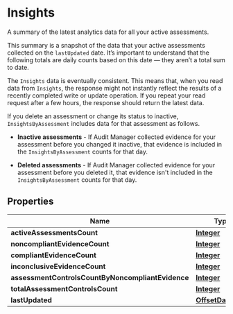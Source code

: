 

# Insights

<p>A summary of the latest analytics data for all your active assessments. </p> <p>This summary is a snapshot of the data that your active assessments collected on the <code>lastUpdated</code> date. It’s important to understand that the following totals are daily counts based on this date — they aren’t a total sum to date. </p> <p>The <code>Insights</code> data is eventually consistent. This means that, when you read data from <code>Insights</code>, the response might not instantly reflect the results of a recently completed write or update operation. If you repeat your read request after a few hours, the response should return the latest data.</p> <note> <p>If you delete an assessment or change its status to inactive, <code>InsightsByAssessment</code> includes data for that assessment as follows.</p> <ul> <li> <p> <b>Inactive assessments</b> - If Audit Manager collected evidence for your assessment before you changed it inactive, that evidence is included in the <code>InsightsByAssessment</code> counts for that day.</p> </li> <li> <p> <b>Deleted assessments</b> - If Audit Manager collected evidence for your assessment before you deleted it, that evidence isn't included in the <code>InsightsByAssessment</code> counts for that day.</p> </li> </ul> </note>

## Properties

| Name | Type | Description | Notes |
|------------ | ------------- | ------------- | -------------|
|**activeAssessmentsCount** | [**Integer**](Integer.md) |  |  [optional] |
|**noncompliantEvidenceCount** | [**Integer**](Integer.md) |  |  [optional] |
|**compliantEvidenceCount** | [**Integer**](Integer.md) |  |  [optional] |
|**inconclusiveEvidenceCount** | [**Integer**](Integer.md) |  |  [optional] |
|**assessmentControlsCountByNoncompliantEvidence** | [**Integer**](Integer.md) |  |  [optional] |
|**totalAssessmentControlsCount** | [**Integer**](Integer.md) |  |  [optional] |
|**lastUpdated** | [**OffsetDateTime**](OffsetDateTime.md) |  |  [optional] |



